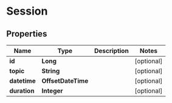 

# Session

## Properties

Name | Type | Description | Notes
------------ | ------------- | ------------- | -------------
**id** | **Long** |  |  [optional]
**topic** | **String** |  |  [optional]
**datetime** | **OffsetDateTime** |  |  [optional]
**duration** | **Integer** |  |  [optional]



